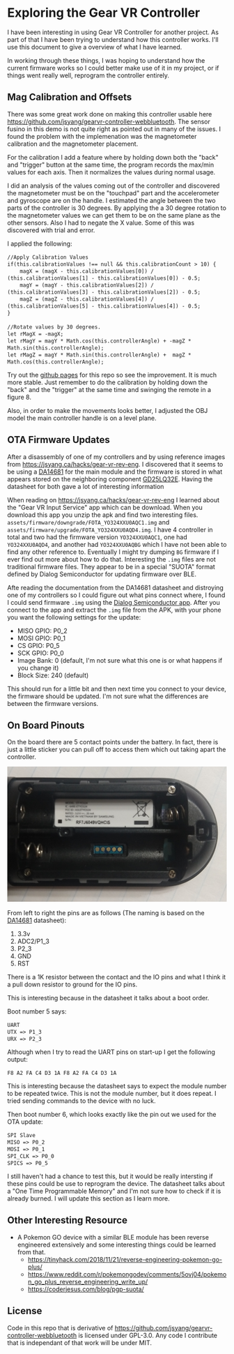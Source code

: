# Exploring the Gear VR Controller

I have been interesting in using Gear VR Controller for another project. As part of that I have been trying to understand how this controller works. I'll use this document to give a overview of what I have learned.

In working through these things, I was hoping to understand how the current firmware works so I could better make use of it in my project, or if things went really well, reprogram the controller entirely.

## Mag Calibration and Offsets

There was some great work done on making this controller usable here https://github.com/jsyang/gearvr-controller-webbluetooth. The sensor fusino in this demo is not quite right as pointed out in many of the issues. I found the problem with the implemenation was the magnetometer calibration and the magnetometer placement.

For the calibration I add a feature where by holding down both the "back" and "trigger" button at the same time, the program records the max/min values for each axis. Then it normalizes the values during normal usage.

I did an analysis of the values coming out of the controller and discovered the magnetometer must be on the "touchpad" part and the accelerometer and gyroscope are on the handle. I estimated the angle between the two parts of the controller is 30 degrees. By applying the a 30 degree rotation to the magnetometer values we can get them to be on the same plane as the other sensors. Also I had to negate the X value. Some of this was discovered with trial and error.

I applied the following:

```
//Apply Calibration Values
if(this.calibrationValues !== null && this.calibrationCount > 10) {
    magX = (magX - this.calibrationValues[0]) / (this.calibrationValues[1] - this.calibrationValues[0]) - 0.5;
    magY = (magY - this.calibrationValues[2]) / (this.calibrationValues[3] - this.calibrationValues[2]) - 0.5;
    magZ = (magZ - this.calibrationValues[4]) / (this.calibrationValues[5] - this.calibrationValues[4]) - 0.5;
}

//Rotate values by 30 degrees.
let rMagX = -magX;
let rMagY = magY * Math.cos(this.controllerAngle) + -magZ * Math.sin(this.controllerAngle);
let rMagZ = magY * Math.sin(this.controllerAngle) +  magZ * Math.cos(this.controllerAngle);
```

Try out the [github pages](https://cwig.github.io/gearvr-exploration/index.html) for this repo so see the improvement. It is much more stable. Just remember to do the calibration by holding down the "back" and the "trigger" at the same time and swinging the remote in a figure 8.

Also, in order to make the movements looks better, I adjusted the OBJ model the main controller handle is on a level plane.

## OTA Firmware Updates

After a disassembly of one of my controllers and by using reference images from https://jsyang.ca/hacks/gear-vr-rev-eng. I discovered that it seems to be using a [DA14681](https://www.dialog-semiconductor.com/products/bluetooth-low-energy/da14680-and-da14681#tab-field_tab_content_resources) for the main module and the firmware is stored in what appears stored on the neighboring component [GD25LQ32E](https://www.gigadevice.com/flash-memory/gd25lq32e/). Having the datasheet for both gave a lot of interesting information

When reading on https://jsyang.ca/hacks/gear-vr-rev-eng I learned about the "Gear VR Input Service" app which can be download. When you download this app you unzip the apk and find two interesting files. `assets/firmware/downgrade/FOTA_YO324XXU0AQC1.img` and `assets/firmware/upgrade/FOTA_YO324XXU0AQD4.img`. I have 4 controller in total and two had the firmware version `YO324XXU0AQC1`, one had `YO324XXU0AQD4`, and another had `YO324XXU0AQBG` which I have not been able to find any other reference to. Eventually I might try dumping `BG` firmware if I ever find out more about how to do that. Interesting the `.img` files are not traditional firmware files. They appear to be in a special "SUOTA" format defined by Dialog Semiconductor for updating firmware over BLE.

Afte reading the documentation from the DA14681 datasheet and distroying one of my controllers so I could figure out what pins connect where, I found I could send firmware `.img` using the [Dialog Semiconductor app](https://play.google.com/store/apps/details?id=com.dialog.suota). After you connect to the app and extract the `.img` file from the APK, with your phone you want the following settings for the update:
- MISO GPIO: P0_2
- MOSI GPIO: P0_1
- CS GPIO: P0_5
- SCK GPIO: P0_0
- Image Bank: 0 (default, I'm not sure what this one is or what happens if you change it)
- Block Size: 240 (default)

This should run for a little bit and then next time you connect to your device, the firmware should be updated. I'm not sure what the differences are between the firmware versions.

## On Board Pinouts

On the board there are 5 contact points under the battery. In fact, there is just a little sticker you can pull off to access them which out taking apart the controller.

![Image of 5 Contact Points](images/five_contact_points.jpg)

From left to right the pins are as follows (The naming is based on the [DA14681](https://www.dialog-semiconductor.com/products/bluetooth-low-energy/da14680-and-da14681#tab-field_tab_content_resources) datasheet):

1. 3.3v
2. ADC2/P1_3
3. P2_3
4. GND
5. RST

There is a 1K resistor between the contact and the IO pins and what I think it a pull down resistor to ground for the IO pins.

This is interesting because in the datasheet it talks about a boot order.

Boot number 5 says:

```
UART
UTX => P1_3
URX => P2_3
```

Although when I try to read the UART pins on start-up I get the following output:
```
F8 A2 FA C4 D3 1A F8 A2 FA C4 D3 1A
```
This is interesting because the datasheet says to expect the module number to be repeated twice. This is not the module number, but it does repeat.  I tried sending commands to the device with no luck.

Then boot number 6, which looks exactly like the pin out we used for the OTA update:

```
SPI Slave
MISO => P0_2
MOSI => P0_1
SPI_CLK => P0_0
SPICS => P0_5
```

I still haven't had a chance to test this, but it would be really intersting if these pins could be use to reprogram the device. The datasheet talks about a "One Time Programmable Memory" and I'm not sure how to check if it is already burned. I will update this section as I learn more.

## Other Interesting Resource

- A Pokemon GO device with a similar BLE module has been reverse engineered extensively and some interesting things could be learned from that.
  - https://tinyhack.com/2018/11/21/reverse-engineering-pokemon-go-plus/
  - https://www.reddit.com/r/pokemongodev/comments/5ovj04/pokemon_go_plus_reverse_engineering_write_up/
  - https://coderjesus.com/blog/pgp-suota/

## License

Code in this repo that is derivative of https://github.com/jsyang/gearvr-controller-webbluetooth is licensed under GPL-3.0. Any code I contribute that is independant of that work will be under MIT.
